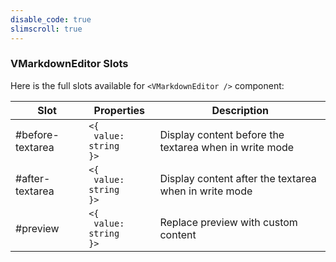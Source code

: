```yaml
---
disable_code: true
slimscroll: true
---
```


### VMarkdownEditor Slots

Here is the full slots available for `<VMarkdownEditor />` component:

| Slot             | Properties                                                       | Description                                            |
| ---------------- | ---------------------------------------------------------------- | ------------------------------------------------------ |
| #before-textarea | <span class="is-array">`<{`<br/>` value: string`<br/>`}>`</span> | Display content before the textarea when in write mode |
| #after-textarea  | <span class="is-array">`<{`<br/>` value: string`<br/>`}>`</span> | Display content after the textarea when in write mode  |
| #preview         | <span class="is-array">`<{`<br/>` value: string`<br/>`}>`</span> | Replace preview with custom content                    |
